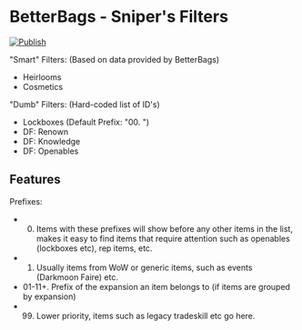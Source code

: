 # BetterBags - Sniper's Filters

[![Publish](https://github.com/ps-wow/BetterBags_SnipersFilters/actions/workflows/main.yml/badge.svg)](https://github.com/ps-wow/BetterBags_SnipersFilters/actions/workflows/main.yml)

"Smart" Filters: (Based on data provided by BetterBags)

 - Heirlooms
 - Cosmetics

"Dumb" Filters: (Hard-coded list of ID's)

 - Lockboxes (Default Prefix: "00. ")
 - DF: Renown
 - DF: Knowledge
 - DF: Openables

## Features

Prefixes:
  - 00. Items with these prefixes will show before any other items in the list, makes it easy to find items that require attention such as openables (lockboxes etc), rep items, etc.
  - 01. Usually items from WoW or generic items, such as events (Darkmoon Faire) etc.
  - 01-11+. Prefix of the expansion an item belongs to (if items are grouped by expansion)
  - 99. Lower priority, items such as legacy tradeskill etc go here.